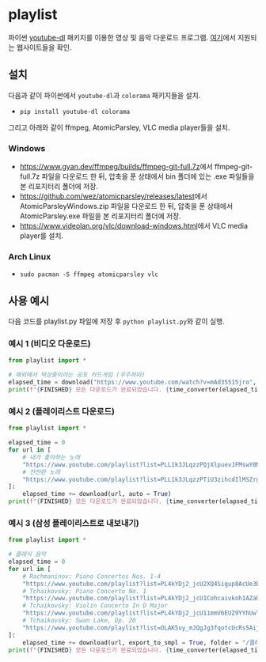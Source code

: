 # playlist

파이썬 [youtube-dl](https://github.com/ytdl-org/youtube-dl) 패키지를 이용한 영상 및 음악 다운로드 프로그램. [여기](https://github.com/ytdl-org/youtube-dl/blob/master/docs/supportedsites.md)에서 지원되는 웹사이트들을 확인.

## 설치

다음과 같이 파이썬에서 `youtube-dl`과 `colorama` 패키지들을 설치.

* `pip install youtube-dl colorama`

그리고 아래와 같이 ffmpeg, AtomicParsley, VLC media player들을 설치.

### Windows

* <https://www.gyan.dev/ffmpeg/builds/ffmpeg-git-full.7z>에서 ffmpeg-git-full.7z 파일을 다운로드 한 뒤, 압축을 푼 상태에서 bin 폴더에 있는 .exe 파일들을 본 리포지터리 폴더에 저장.
* <https://github.com/wez/atomicparsley/releases/latest>에서 AtomicParsleyWindows.zip 파일을 다운로드 한 뒤, 압축을 푼 상태에서 AtomicParsley.exe 파일을 본 리포지터리 폴더에 저장.
* <https://www.videolan.org/vlc/download-windows.html>에서 VLC media player를 설치.

### Arch Linux

* `sudo pacman -S ffmpeg atomicparsley vlc`

## 사용 예시

다음 코드를 playlist.py 파일에 저장 후 `python playlist.py`와 같이 실행.

### 예시 1 (비디오 다운로드)

```py
from playlist import *

# 해외에서 떡상중이라는 공포 카드게임 (우주하마)
elapsed_time = download("https://www.youtube.com/watch?v=mAd35515jro", codec = "mp4", auto = True)
print(f"{FINISHED} 모든 다운로드가 완료되었습니다. {time_converter(elapsed_time)}")
```

### 예시 2 (플레이리스트 다운로드)

```py
from playlist import *

elapsed_time = 0
for url in [
	# 내가 좋아하는 노래
	"https://www.youtube.com/playlist?list=PLL1k3JLqzzPQjXlpuevJFMswY0NjRWdxf",
	# 잔잔한 노래
	"https://www.youtube.com/playlist?list=PLL1k3JLqzzPTiU3zihcdIlMSZrgCCwtw2"
]:
	elapsed_time += download(url, auto = True)
print(f"{FINISHED} 모든 다운로드가 완료되었습니다. {time_converter(elapsed_time)}")
```

### 예시 3 (삼성 플레이리스트로 내보내기)

```py
from playlist import *

# 클래식 음악
elapsed_time = 0
for url in [
	# Rachmaninov: Piano Concertos Nos. 1-4
	"https://www.youtube.com/playlist?list=PL4kYDj2_jcU2XQ4Sigup8AcUe3BIomKt1",
	# Tchaikovsky: Piano Concerto No. 1
	"https://www.youtube.com/playlist?list=PL4kYDj2_jcU1Cohcaivkoh1AZaUeebEc0",
	# Tchaikovsky: Violin Concerto In D Major
	"https://www.youtube.com/playlist?list=PL4kYDj2_jcU11mmV6EUZ9YYhUwTzPSA5L",
	# Tchaikovsky: Swan Lake, Op. 20
	"https://www.youtube.com/playlist?list=OLAK5uy_mJQgJg3fqotcUcRs5AijgBLfderDqIEwE"
]:
	elapsed_time += download(url, export_to_smpl = True, folder = "/클래식 음악", auto = True)
print(f"{FINISHED} 모든 다운로드가 완료되었습니다. {time_converter(elapsed_time)}")
```
